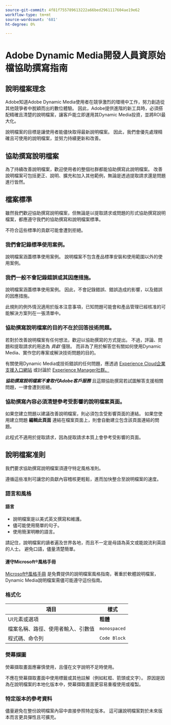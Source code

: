 ```yaml
---
source-git-commit: 4f81f755789613222a66bed2961117604ae19e62
workflow-type: tm+mt
source-wordcount: '681'
ht-degree: 0%

---
```

# Adobe Dynamic Media開發人員資原始檔協助撰寫指南

## 說明檔案理念

Adobe知道Adobe Dynamic Media使用者在競爭激烈的環境中工作，努力創造從其他競爭者中脫穎而出的數位體驗。 因此，Adobe提供進階的新工具時，必須搭配精確且清楚的說明檔案，讓客戶能立即運用其Dynamic Media投資，並將ROI最大化。

說明檔案的目標是讓使用者能儘快取得最新說明檔案。 因此，我們會優先處理精確且可使用的說明檔案，並努力持續更新和改善。

## 協助撰寫說明檔案

為了持續改善說明檔案，歡迎使用者的整個社群都能協助撰寫此說明檔案。 改善說明檔案可包括更正、說明、擴充和加入其他範例，無論是透過提取請求還是問題進行皆然。

## 檔案標準

雖然我們歡迎協助撰寫說明檔案，但無論是以提取請求或問題的形式協助撰寫說明檔案，都應遵守我們的協助撰寫和說明檔案標準。

不符合這些標準的貢獻可能會遭到拒絕。

### 我們會記錄標準使用案例。

說明檔案涵蓋標準使用案例。 說明檔案不包含產品標準安裝和使用範圍以外的使用案例。

### 我們一般不會記錄錯誤或其因應措施。

說明檔案涵蓋標準使用案例。 因此，不會記錄錯誤、錯誤造成的影響，以及錯誤的因應措施。

此規則的例外情況適用於版本注意事項，已知問題可能會和產品管理已經核准的可能解決方案列在一張清單中。

### 協助撰寫說明檔案的目的不在於回答技術問題。

若對於改善說明檔案有任何想法，歡迎以協助撰寫的方式提出。 不過，評論、問題和提取請求的用途為 *貢獻* 僅限。 而非為了用於解答您有關如何使用Dynamic Media、實作您的專案或解決技術問題的目的。

有關使用Dynamic Media或技術錯誤的任何問題，應透過 [Experience Cloud企業支援入口網站](https://experienceleague.adobe.com/?support-solution=General&amp;support-tab=home#support) 或討論於 [Experience Manager社群。](https://experienceleaguecommunities.adobe.com/t5/adobe-experience-manager/ct-p/adobe-experience-manager-community)

***協助撰寫說明檔案不會取代Adobe客戶服務*** 且這類協助撰寫若試圖解答支援相關問題，一律會遭到拒絕。

### 協助撰寫內容必須清楚參考受影響的說明檔案頁面。

如果您建立問題以建議改善說明檔案，則必須包含受影響頁面的連結。 如果您使用建立問題 **編輯此頁面** 連結在檔案頁面上，則會自動建立包含該頁面連結的問題。

此程式不適用於提取請求，因為提取請求本質上會參考受影響的頁面。

## 說明檔案准則

我們要求協助撰寫說明檔案須遵守特定風格准則。

遵循這些准則可讓您的貢獻內容稽核更輕鬆，進而加快整合至說明檔案的速度。

### 語言和風格

#### 語言

* 說明檔案是以美式英文撰寫和維護。
* 儘可能使用簡單的句子。
* 使用簡潔明瞭的語言。

請記住，說明檔案的讀者遍及世界各地，而且不一定是母語為英文或能說流利英語的人士。 避免口語，儘量清楚簡單。

#### 遵守Microsoft®風格手冊

[Microsoft®風格手冊](https://learn.microsoft.com/en-us/style-guide/welcome/) 是免費提供的說明檔案風格指南，著重於軟體說明檔案，Dynamic Media說明檔案需儘可能遵守這份指南。

### 格式化

| 項目 | 樣式 |
|---|---|
| UI元素或選項 | **粗體** |
| 檔案名稱、路徑、使用者輸入、引數值 | `monospaced` |
| 程式碼、命令列 | ```Code Block``` |

### 熒幕擷圖

熒幕擷取畫面應審慎使用，且僅在文字說明不足時使用。

不應在熒幕擷取畫面中使用標籤或其他註解（例如紅框、箭頭或文字）。 原因是因為在說明檔案的本地化版本中，熒幕擷取畫面更容易重複使用或複製。

### 特定版本的參考資料

儘量避免在整份說明檔案內容中直接參照特定版本。 這可讓說明檔案對於未來版本而言更具彈性且可擴充。
